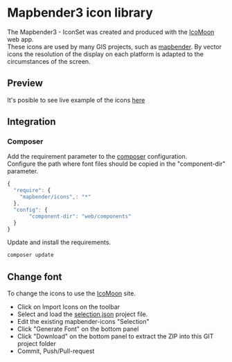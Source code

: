 # Mapbender3 icon library

The Mapbender3 - IconSet was created and produced with the [IcoMoon](https://icomoon.io/) web app.<br/>
These icons are used by many GIS projects, such as [mapbender](http://mapbender3.org/).
By vector icons the resolution of the display on each platform is adapted to the circumstances of the screen.<br/>

## Preview
It's posible to see live example of the icons [here](http://rawgit.com/mapbender/icons/master/demo.html)

## Integration 

### Composer

Add the requirement parameter to the [composer](https://getcomposer.org/) configuration.<br/>
Configure the path where font files should be copied in the "component-dir" parameter.
```javascript
{
  "require": {
    "mapbender/icons",: "*"
  },
  "config": {
       "component-dir": "web/components"
  }
}
```

Update and install the requirements.

```sh
composer update 
```


## Change font

To change the icons to use the [IcoMoon](https://icomoon.io/app/#/select) site.

* Click on Import Icons on the toolbar
* Select and load the [selection.json](selection.json) project file.
* Edit the existing mapbender-icons "Selection" 
* Click "Generate Font" on the bottom panel
* Click "Download" on the bottom panel to extract the ZIP into this GIT project folder
* Commit, Push/Pull-request


